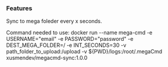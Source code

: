 ### Features

Sync to mega foleder every x seconds.

Command needed to use:
docker run --name mega-cmd -e USERNAME="email" -e PASSWORD="password" -e DEST_MEGA_FOLDER=/ -e INT_SECONDS=30 -v path_folder_to_upload:/upload -v ${PWD}/logs:/root/.megaCmd xusmendev/megacmd-sync:1.0.0
